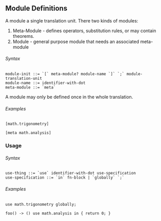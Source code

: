 ## Module Definitions

A module a single translation unit. There two kinds of modules:

1. Meta-Module - defines operators, substitution rules, or may contain theorems.
2. Module - general purpose module that needs an associated meta-module

###### Syntax

```
module-init ::= `[` meta-module? module-name `]` `;` module-translation-unit
module-name ::= identifier-with-dot
meta-module ::= `meta`
```

A module may only be defined once in the whole translation.

###### Examples

```
[math.trigonometry]
```

```
[meta math.analysis]
```



### Usage

###### Syntax

```
use-thing ::= `use` identifier-with-dot use-specification
use-specification ::= `in` fn-block | `globally` `;`
```



###### Examples

```
use math.trigonometry globally;
```

```
foo() -> () use math.analysis in { return 0; }
```

